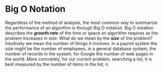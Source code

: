 # Big O Notation

Regardless of the method of analysis, the most common way to summarize
the performance of an algorithm is through Big O notation. Big O
notation describes the ***growth rate*** of the time or space an
algorithm requires as the problem increases in size. What do we mean by
the ***size*** of the problem? Intuitively we mean the number of things
it involves. In a payroll system the size might be the number of
employees, in a general database system, the number of records in the
system, for Google the number of web pages in the world. More
concretely, for our current problem, searching a list, it is best
measured by the number of items in the list, _n_.
